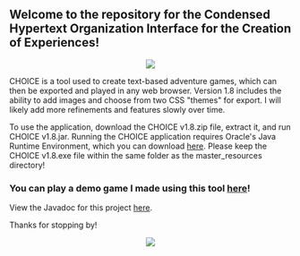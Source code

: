 ## Welcome to the repository for the Condensed Hypertext Organization Interface for the Creation of Experiences!

<p align="center">
<img src="https://user-images.githubusercontent.com/109912356/181355176-e0744936-1050-4206-a149-d1a1dfe1022f.gif">
</p>

CHOICE is a tool used to create text-based adventure games, which can then be exported and played in any web browser. Version 1.8 includes the ability to add images and choose from two CSS "themes" for export. I will likely add more refinements and features slowly over time.


To use the application, download the CHOICE v1.8.zip file, extract it, and run CHOICE v1.8.jar.
Running the CHOICE application requires Oracle's Java Runtime Environment, which you can download [here](https://www.oracle.com/java/technologies/downloads/#jdk18-windows). Please keep the CHOICE v1.8.exe file within the same folder as the master_resources directory!

### You can play a demo game I made using this tool [here](https://scrapdragoon.github.io/game/Forest_Clearing.html)!

View the Javadoc for this project [here](https://scrapdragoon.github.io/CHOICE/docs/).


Thanks for stopping by!

<p align="center">
<img src="https://user-images.githubusercontent.com/109912356/216706729-65d2e0e6-c84d-45e2-a2c4-41c883e11fc0.gif">
</p>
